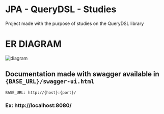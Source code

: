# JPA - QueryDSL - Studies
Project made with the purpose of studies on the QueryDSL library


# ER DIAGRAM 
![diagram](https://user-images.githubusercontent.com/59173445/84844701-508c4200-b021-11ea-84a3-bfeee1409729.png)


## Documentation made with swagger available in `{BASE_URL}/swagger-ui.html`

```BASE_URL: http://{host}:{port}/```
### Ex: http://localhost:8080/
